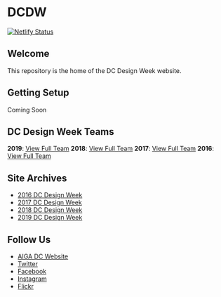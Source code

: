 # DCDW

[![Netlify Status](https://api.netlify.com/api/v1/badges/14b479f3-ec6a-4d0b-b94e-6fefe33785e3/deploy-status)](https://app.netlify.com/sites/dcdesignweek/deploys)

## Welcome

This repository is the home of the DC Design Week website.

## Getting Setup

Coming Soon

## DC Design Week Teams

**2019**: [View Full Team](https://2019.dcdesignweek.org/)
**2018**: [View Full Team](https://2018.dcdesignweek.org/about/index.html)
**2017**: [View Full Team](https://2017.dcdesignweek.org/about/)
**2016**: [View Full Team](https://2016.dcdesignweek.org/about/index.html)

## Site Archives

-   [2016 DC Design Week](https://2016.dcdesignweek.org)
-   [2017 DC Design Week](https://2017.dcdesignweek.org)
-   [2018 DC Design Week](https://2018.dcdesignweek.org)
-   [2019 DC Design Week](https://2019.dcdesignweek.org)

## Follow Us

-   [AIGA DC Website](https://dc.aiga.org/)
-   [Twitter](https://twitter.com/aigadc)
-   [Facebook](https://www.facebook.com/aigaDC)
-   [Instagram](https://www.instagram.com/aigadc/)
-   [Flickr](https://www.flickr.com/photos/77867183@N00)
